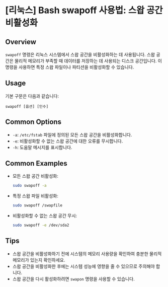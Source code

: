 # [리눅스] Bash swapoff 사용법: 스왑 공간 비활성화

## Overview
`swapoff` 명령은 리눅스 시스템에서 스왑 공간을 비활성화하는 데 사용됩니다. 스왑 공간은 물리적 메모리가 부족할 때 데이터를 저장하는 데 사용되는 디스크 공간입니다. 이 명령을 사용하면 특정 스왑 파일이나 파티션을 비활성화할 수 있습니다.

## Usage
기본 구문은 다음과 같습니다:
```
swapoff [옵션] [인수]
```

## Common Options
- `-a`: `/etc/fstab` 파일에 정의된 모든 스왑 공간을 비활성화합니다.
- `-e`: 비활성화할 수 없는 스왑 공간에 대한 오류를 무시합니다.
- `-h`: 도움말 메시지를 표시합니다.

## Common Examples
- 모든 스왑 공간 비활성화:
  ```bash
  sudo swapoff -a
  ```

- 특정 스왑 파일 비활성화:
  ```bash
  sudo swapoff /swapfile
  ```

- 비활성화할 수 없는 스왑 공간 무시:
  ```bash
  sudo swapoff -e /dev/sda2
  ```

## Tips
- 스왑 공간을 비활성화하기 전에 시스템의 메모리 사용량을 확인하여 충분한 물리적 메모리가 있는지 확인하세요.
- 스왑 공간을 비활성화한 후에는 시스템 성능에 영향을 줄 수 있으므로 주의해야 합니다.
- 스왑 공간을 다시 활성화하려면 `swapon` 명령을 사용할 수 있습니다.